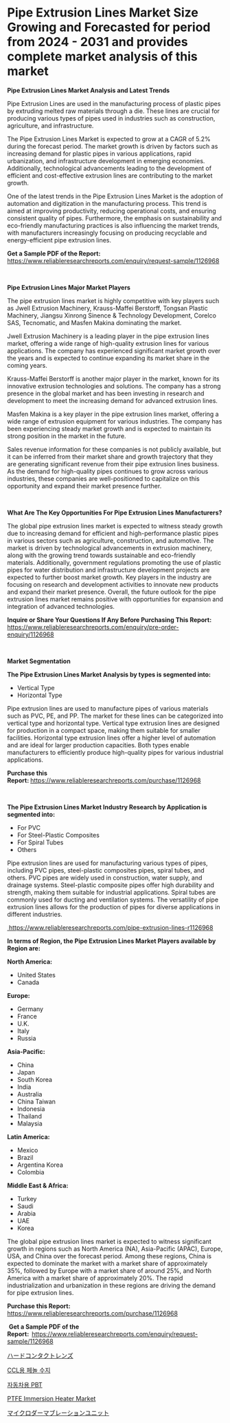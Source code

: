<p><h1>Pipe Extrusion Lines Market Size Growing and Forecasted for period from 2024 - 2031 and provides complete market analysis of this market</h1></p><p><strong>Pipe Extrusion Lines Market Analysis and Latest Trends</strong></p>
<p><p>Pipe Extrusion Lines are used in the manufacturing process of plastic pipes by extruding melted raw materials through a die. These lines are crucial for producing various types of pipes used in industries such as construction, agriculture, and infrastructure.</p><p>The Pipe Extrusion Lines Market is expected to grow at a CAGR of 5.2% during the forecast period. The market growth is driven by factors such as increasing demand for plastic pipes in various applications, rapid urbanization, and infrastructure development in emerging economies. Additionally, technological advancements leading to the development of efficient and cost-effective extrusion lines are contributing to the market growth.</p><p>One of the latest trends in the Pipe Extrusion Lines Market is the adoption of automation and digitization in the manufacturing process. This trend is aimed at improving productivity, reducing operational costs, and ensuring consistent quality of pipes. Furthermore, the emphasis on sustainability and eco-friendly manufacturing practices is also influencing the market trends, with manufacturers increasingly focusing on producing recyclable and energy-efficient pipe extrusion lines.</p></p>
<p><strong>Get a Sample PDF of the Report:&nbsp;</strong> <a href="https://www.reliableresearchreports.com/enquiry/request-sample/1126968">https://www.reliableresearchreports.com/enquiry/request-sample/1126968</a></p>
<p>&nbsp;</p>
<p><strong>Pipe Extrusion Lines Major Market Players</strong></p>
<p><p>The pipe extrusion lines market is highly competitive with key players such as Jwell Extrusion Machinery, Krauss-Maffei Berstorff, Tongsan Plastic Machinery, Jiangsu Xinrong Sinence & Technology Development, Corelco SAS, Tecnomatic, and Masfen Makina dominating the market.</p><p>Jwell Extrusion Machinery is a leading player in the pipe extrusion lines market, offering a wide range of high-quality extrusion lines for various applications. The company has experienced significant market growth over the years and is expected to continue expanding its market share in the coming years.</p><p>Krauss-Maffei Berstorff is another major player in the market, known for its innovative extrusion technologies and solutions. The company has a strong presence in the global market and has been investing in research and development to meet the increasing demand for advanced extrusion lines.</p><p>Masfen Makina is a key player in the pipe extrusion lines market, offering a wide range of extrusion equipment for various industries. The company has been experiencing steady market growth and is expected to maintain its strong position in the market in the future.</p><p>Sales revenue information for these companies is not publicly available, but it can be inferred from their market share and growth trajectory that they are generating significant revenue from their pipe extrusion lines business. As the demand for high-quality pipes continues to grow across various industries, these companies are well-positioned to capitalize on this opportunity and expand their market presence further.</p></p>
<p>&nbsp;</p>
<p><strong>What Are The Key Opportunities For Pipe Extrusion Lines Manufacturers?</strong></p>
<p><p>The global pipe extrusion lines market is expected to witness steady growth due to increasing demand for efficient and high-performance plastic pipes in various sectors such as agriculture, construction, and automotive. The market is driven by technological advancements in extrusion machinery, along with the growing trend towards sustainable and eco-friendly materials. Additionally, government regulations promoting the use of plastic pipes for water distribution and infrastructure development projects are expected to further boost market growth. Key players in the industry are focusing on research and development activities to innovate new products and expand their market presence. Overall, the future outlook for the pipe extrusion lines market remains positive with opportunities for expansion and integration of advanced technologies.</p></p>
<p><strong>Inquire or Share Your Questions If Any Before Purchasing This Report:</strong> <a href="https://www.reliableresearchreports.com/enquiry/pre-order-enquiry/1126968">https://www.reliableresearchreports.com/enquiry/pre-order-enquiry/1126968</a></p>
<p>&nbsp;</p>
<p><strong>Market Segmentation</strong></p>
<p><strong>The Pipe Extrusion Lines Market Analysis by types is segmented into:</strong></p>
<p><ul><li>Vertical Type</li><li>Horizontal Type</li></ul></p>
<p><p>Pipe extrusion lines are used to manufacture pipes of various materials such as PVC, PE, and PP. The market for these lines can be categorized into vertical type and horizontal type. Vertical type extrusion lines are designed for production in a compact space, making them suitable for smaller facilities. Horizontal type extrusion lines offer a higher level of automation and are ideal for larger production capacities. Both types enable manufacturers to efficiently produce high-quality pipes for various industrial applications.</p></p>
<p><strong>Purchase this Report:&nbsp;</strong><a href="https://www.reliableresearchreports.com/purchase/1126968">https://www.reliableresearchreports.com/purchase/1126968</a></p>
<p>&nbsp;</p>
<p><strong>The Pipe Extrusion Lines Market Industry Research by Application is segmented into:</strong></p>
<p><ul><li>For PVC</li><li>For Steel-Plastic Composites</li><li>For Spiral Tubes</li><li>Others</li></ul></p>
<p><p>Pipe extrusion lines are used for manufacturing various types of pipes, including PVC pipes, steel-plastic composites pipes, spiral tubes, and others. PVC pipes are widely used in construction, water supply, and drainage systems. Steel-plastic composite pipes offer high durability and strength, making them suitable for industrial applications. Spiral tubes are commonly used for ducting and ventilation systems. The versatility of pipe extrusion lines allows for the production of pipes for diverse applications in different industries.</p></p>
<p><a href="https://www.reliableresearchreports.com/pipe-extrusion-lines-r1126968">&nbsp;https://www.reliableresearchreports.com/pipe-extrusion-lines-r1126968</a></p>
<p><strong>In terms of Region, the Pipe Extrusion Lines Market Players available by Region are:</strong></p>
<p>
    <p> <strong> North America: </strong>
        <ul>
            <li>United States</li>
            <li>Canada</li>
        </ul>
        </p> 
    <p> <strong> Europe: </strong>
        <ul>
            <li>Germany</li>
            <li>France</li>
            <li>U.K.</li>
            <li>Italy</li>
            <li>Russia</li>
        </ul>
        </p> 
    <p> <strong> Asia-Pacific: </strong>
        <ul>
            <li>China</li>
            <li>Japan</li>
            <li>South Korea</li>
            <li>India</li>
            <li>Australia</li>
            <li>China Taiwan</li>
            <li>Indonesia</li>
            <li>Thailand</li>
            <li>Malaysia</li>
        </ul>
        </p> 
    <p> <strong> Latin America: </strong>
        <ul>
            <li>Mexico</li>
            <li>Brazil</li>
            <li>Argentina Korea</li>
            <li>Colombia</li>
        </ul>
        </p> 
    <p> <strong> Middle East & Africa: </strong>
        <ul>
            <li>Turkey</li>
            <li>Saudi</li>
            <li>Arabia</li>
            <li>UAE</li>
            <li>Korea</li>
        </ul>
    </p>
    </p>
<p><p>The global pipe extrusion lines market is expected to witness significant growth in regions such as North America (NA), Asia-Pacific (APAC), Europe, USA, and China over the forecast period. Among these regions, China is expected to dominate the market with a market share of approximately 35%, followed by Europe with a market share of around 25%, and North America with a market share of approximately 20%. The rapid industrialization and urbanization in these regions are driving the demand for pipe extrusion lines.</p></p>
<p><strong>Purchase this Report: </strong><a href="https://www.reliableresearchreports.com/purchase/1126968">https://www.reliableresearchreports.com/purchase/1126968</a></p>
<p>&nbsp;<strong>Get a Sample PDF of the Report:&nbsp;&nbsp;</strong><a href="https://www.reliableresearchreports.com/enquiry/request-sample/1126968">https://www.reliableresearchreports.com/enquiry/request-sample/1126968</a></p>
<p><strong></strong></p>
<p><p><a href="https://github.com/SimeonBode1/Market-Research-Report-List-1/blob/main/1912613159575.md">ハードコンタクトレンズ</a></p><p><a href="https://github.com/GabrielBlanda5656/Market-Research-Report-List-2/blob/main/9126779171095.md">CCL용 페놀 수지</a></p><p><a href="https://github.com/vsckjg50460/Market-Research-Report-List-2/blob/main/2234245171094.md">자동차용 PBT</a></p><p><a href="https://github.com/AKSHATREPORTPRIME/Market-Research-Report-List-5/blob/main/ptfe-immersion-heater-market.md">PTFE Immersion Heater Market</a></p><p><a href="https://github.com/leigh4852023/Market-Research-Report-List-1/blob/main/1307215159574.md">マイクロダーマブレーションユニット</a></p></p>